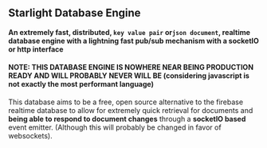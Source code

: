 ## Starlight Database Engine 

**An extremely fast, distributed, `key value pair` or`json document`, realtime database engine with a lightning fast pub/sub mechanism with a socketIO or http interface**

#### NOTE: THIS DATABASE ENGINE IS NOWHERE NEAR BEING PRODUCTION READY AND WILL PROBABLY NEVER WILL BE (considering javascript is not exactly the most performant language)

This database aims to be a free, open source alternative to the firebase realtime database to allow for extremely quick retrieval for documents and **being able to respond to document changes** through a **socketIO based** event emitter. (Although this will probably be changed in favor of websockets).